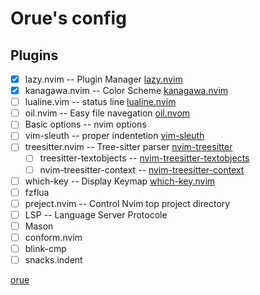 # Orue's config

## Plugins

- [X] lazy.nvim                             -- Plugin Manager [lazy.nvim](https://github.com/folke/lazy.nvim)
- [X] kanagawa.nvim                         -- Color Scheme [kanagawa.nvim](https://github.com/rebelot/kanagawa.nvim)
- [ ] lualine.vim                           -- status line [lualine.nvim](https://github.com/nvim-lualine/lualine.nvim)
- [ ] oil.nvim                              -- Easy file navegation [oil.nvom](https://github.com/stevearc/oil.nvim)
- [ ] Basic options                         -- nvim options
- [ ] vim-sleuth                            -- proper indentetion [vim-sleuth](https://github.com/tpope/vim-sleuth)
- [ ] treesitter.nvim                       -- Tree-sitter parser [nvim-treesitter](https://github.com/nvim-treesitter/nvim-treesitter)
    - [ ] treesitter-textobjects            -- [nvim-treesitter-textobjects](https://github.com/nvim-treesitter/nvim-treesitter-textobjects)
    - [ ] nvim-treesitter-context           -- [nvim-treesitter-context](https://github.com/nvim-treesitter/nvim-treesitter-context)
- [ ] which-key                             -- Display Keymap [which-key.nvim](https://github.com/folke/which-key.nvim)
- [ ] fzflua
- [ ] preject.nvim                          -- Control Nvim top project directory
- [ ] LSP                                   -- Language Server Protocole
- [ ] Mason
- [ ] conform.nvim
- [ ] blink-cmp
- [ ] snacks.indent

[orue](https://orue.io)
